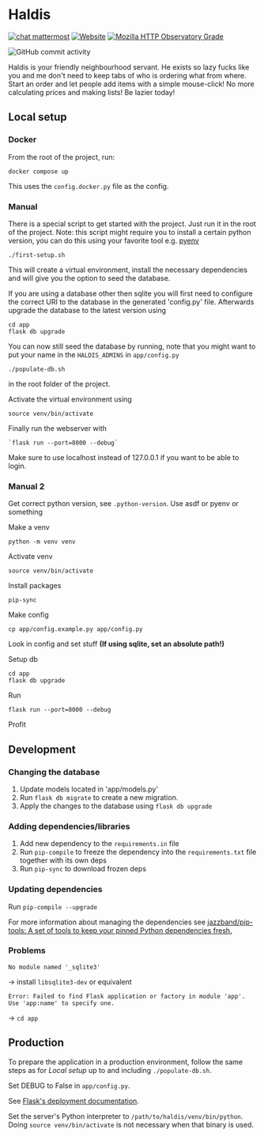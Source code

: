 Haldis
=======
[![chat mattermost](https://img.shields.io/badge/chat-mattermost-blue.svg)](https://mattermost.zeus.gent/zeus/channels/haldis)
[![Website](https://img.shields.io/website/https/haldis.zeus.gent.svg)](https://haldis.zeus.gent)
[![Mozilla HTTP Observatory Grade](https://img.shields.io/mozilla-observatory/grade-score/haldis.zeus.gent.svg?publish)](https://observatory.mozilla.org/analyze/haldis.zeus.gent)

![GitHub commit activity](https://img.shields.io/github/commit-activity/y/zeuswpi/haldis.svg)

Haldis is your friendly neighbourhood servant. He exists so lazy fucks like you and me don't need to keep tabs of who is ordering what from where.
Start an order and let people add items with a simple mouse-click!
No more calculating prices and making lists!
Be lazier today!

## Local setup

### Docker
From the root of the project, run:

	docker compose up

This uses the `config.docker.py` file as the config.

### Manual

There is a special script to get started with the project. Just run it in the root of the project.
Note: this script might require you to install a certain python version, you can do this using your favorite tool e.g. [pyenv](https://github.com/pyenv/pyenv#simple-python-version-management-pyenv)

	./first-setup.sh

This will create a virtual environment, install the necessary dependencies and will give you the option to seed the database.

If you are using a database other then sqlite you will first need to configure the correct URI to the database in the generated 'config.py' file.
Afterwards upgrade the database to the latest version using

	cd app
	flask db upgrade

You can now still seed the database by running, note that you might want to put your name in the `HALDIS_ADMINS` in `app/config.py`

	./populate-db.sh

in the root folder of the project.


Activate the virtual environment using

	source venv/bin/activate

Finally run the webserver with

	`flask run --port=8000 --debug`

Make sure to use localhost instead of 127.0.0.1 if you want to be able to login.

### Manual 2

Get correct python version, see `.python-version`. Use asdf or pyenv or something

Make a venv

	python -m venv venv

Activate venv

	source venv/bin/activate

Install packages

	pip-sync

Make config

	cp app/config.example.py app/config.py

Look in config and set stuff **(If using sqlite, set an absolute path!)**

Setup db

	cd app
	flask db upgrade

Run

	flask run --port=8000 --debug

Profit

## Development

### Changing the database

1. Update models located in 'app/models.py'
2. Run `flask db migrate` to create a new migration.
3. Apply the changes to the database using `flask db upgrade`

### Adding dependencies/libraries

1. Add new dependency to the `requirements.in` file
2. Run `pip-compile` to freeze the dependency into the `requirements.txt` file together with its own deps
3. Run `pip-sync` to download frozen deps

### Updating dependencies
Run `pip-compile --upgrade`

For more information about managing the dependencies see [jazzband/pip-tools: A set of tools to keep your pinned Python dependencies fresh.](https://github.com/jazzband/pip-tools)

### Problems
```
No module named '_sqlite3'
```
-> install `libsqlite3-dev` or equivalent

```
Error: Failed to find Flask application or factory in module 'app'. Use 'app:name' to specify one.
```
-> `cd app`


## Production
To prepare the application in a production environment, follow the same steps as for *Local setup* up to and including `./populate-db.sh`.

Set DEBUG to False in `app/config.py`.

See [Flask's deployment documentation](https://flask.palletsprojects.com/en/1.1.x/deploying/#self-hosted-options).

Set the server's Python interpreter to `/path/to/haldis/venv/bin/python`. Doing `source venv/bin/activate` is not necessary when that binary is used.
